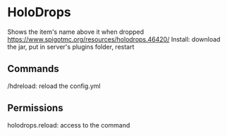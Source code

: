 # HoloDrops
Shows the item's name above it when dropped
https://www.spigotmc.org/resources/holodrops.46420/
Install: download the jar, put in server's plugins folder, restart

## Commands
/hdreload: reload the config.yml

## Permissions
holodrops.reload: access to the command
